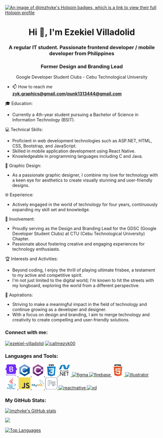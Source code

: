 [![An image of @imzhyke's Holopin badges, which is a link to view their full Holopin profile](https://holopin.me/imzhyke)](https://holopin.io/@imzhyke)

<h1 align="center">Hi 👋, I'm Ezekiel Villadolid</h1>
<h3 align="center">A regular IT student. Passionate frontend developer / mobile developer from Philippines</h3>
<!-- <h3 align="center"><img height="70" width="70" src="https://media.licdn.com/dms/image/D560BAQHBwwXjQExMzA/company-logo_100_100/0/1691922324689?e=1705536000&v=beta&t=kRmFDwolWmos7MScNI0PoGX47Y7O2hf1i5ez5Q_hrwQ"/>
<img height="70" width="70" src="https://upload.wikimedia.org/wikipedia/commons/thumb/9/9a/CTU_new_logo.png"/></h3> -->
<h3 align="center">Former Design and Branding Lead</h3>
<p align="center">Google Developer Student Clubs - Cebu Technological University</p>

- 📫 How to reach me **zyk.graphics@gmail.com/punk1313444@gmail.com**

🎓 Education:
- Currently a 4th-year student pursuing a Bachelor of Science in Information Technology (BSIT).

💻 Technical Skills:
- Proficient in web development technologies such as ASP.NET, HTML, CSS, Bootstrap, and JavaScript.
- Skilled in mobile application development using React Native.
- Knowledgeable in programming languages including C and Java.

🎨 Graphic Design:
- As a passionate graphic designer, I combine my love for technology with a keen eye for aesthetics to create visually stunning and user-friendly designs.

🌐 Experience:
- Actively engaged in the world of technology for four years, continuously expanding my skill set and knowledge.

🌟 Involvement:
- Proudly serving as the Design and Branding Lead for the GDSC (Google Developer Student Clubs) at CTU (Cebu Technological University) Chapter.
- Passionate about fostering creative and engaging experiences for technology enthusiasts.

🏆 Interests and Activities:
- Beyond coding, I enjoy the thrill of playing ultimate frisbee, a testament to my active and competitive spirit.
- I'm not just limited to the digital world; I'm known to hit the streets with my longboard, exploring the world from a different perspective.

🚀 Aspirations:
- Striving to make a meaningful impact in the field of technology and continue growing as a developer and designer.
- With a focus on design and branding, I aim to merge technology and creativity to create compelling and user-friendly solutions.



<h3 align="left">Connect with me:</h3>
<p align="left">
<a href="https://linkedin.com/in/ezekiel-villadolid" target="blank"><img align="center" src="https://raw.githubusercontent.com/rahuldkjain/github-profile-readme-generator/master/src/images/icons/Social/linked-in-alt.svg" alt="ezekiel-villadolid" height="30" width="40" /></a>
<a href="https://fb.com/callmezyk00" target="blank"><img align="center" src="https://raw.githubusercontent.com/rahuldkjain/github-profile-readme-generator/master/src/images/icons/Social/facebook.svg" alt="callmezyk00" height="30" width="40" /></a>
</p>

<h3 align="left">Languages and Tools:</h3>
<p align="left"> <a href="https://getbootstrap.com" target="_blank" rel="noreferrer"> <img src="https://raw.githubusercontent.com/devicons/devicon/master/icons/bootstrap/bootstrap-plain-wordmark.svg" alt="bootstrap" width="40" height="40"/> </a> <a href="https://www.cprogramming.com/" target="_blank" rel="noreferrer"> <img src="https://raw.githubusercontent.com/devicons/devicon/master/icons/c/c-original.svg" alt="c" width="40" height="40"/> </a> <a href="https://www.w3schools.com/cs/" target="_blank" rel="noreferrer"> <img src="https://raw.githubusercontent.com/devicons/devicon/master/icons/csharp/csharp-original.svg" alt="csharp" width="40" height="40"/> </a> <a href="https://www.w3schools.com/css/" target="_blank" rel="noreferrer"> <img src="https://raw.githubusercontent.com/devicons/devicon/master/icons/css3/css3-original-wordmark.svg" alt="css3" width="40" height="40"/> </a> <a href="https://dotnet.microsoft.com/" target="_blank" rel="noreferrer"> <img src="https://raw.githubusercontent.com/devicons/devicon/master/icons/dot-net/dot-net-original-wordmark.svg" alt="dotnet" width="40" height="40"/> </a> <a href="https://www.figma.com/" target="_blank" rel="noreferrer"> <img src="https://www.vectorlogo.zone/logos/figma/figma-icon.svg" alt="figma" width="40" height="40"/> </a> <a href="https://firebase.google.com/" target="_blank" rel="noreferrer"> <img src="https://www.vectorlogo.zone/logos/firebase/firebase-icon.svg" alt="firebase" width="40" height="40"/> </a> <a href="https://www.w3.org/html/" target="_blank" rel="noreferrer"> <img src="https://raw.githubusercontent.com/devicons/devicon/master/icons/html5/html5-original-wordmark.svg" alt="html5" width="40" height="40"/> </a> <a href="https://www.adobe.com/in/products/illustrator.html" target="_blank" rel="noreferrer"> <img src="https://www.vectorlogo.zone/logos/adobe_illustrator/adobe_illustrator-icon.svg" alt="illustrator" width="40" height="40"/> </a> <a href="https://www.java.com" target="_blank" rel="noreferrer"> <img src="https://raw.githubusercontent.com/devicons/devicon/master/icons/java/java-original.svg" alt="java" width="40" height="40"/> </a> <a href="https://developer.mozilla.org/en-US/docs/Web/JavaScript" target="_blank" rel="noreferrer"> <img src="https://raw.githubusercontent.com/devicons/devicon/master/icons/javascript/javascript-original.svg" alt="javascript" width="40" height="40"/> </a> <a href="https://www.mysql.com/" target="_blank" rel="noreferrer"> <img src="https://raw.githubusercontent.com/devicons/devicon/master/icons/mysql/mysql-original-wordmark.svg" alt="mysql" width="40" height="40"/> </a> <a href="https://www.photoshop.com/en" target="_blank" rel="noreferrer"> <img src="https://raw.githubusercontent.com/devicons/devicon/master/icons/photoshop/photoshop-line.svg" alt="photoshop" width="40" height="40"/> </a> <a href="https://reactjs.org/" target="_blank" rel="noreferrer">  <img src="https://reactnative.dev/img/header_logo.svg" alt="reactnative" width="40" height="40"/> </a> <a href="https://www.adobe.com/products/xd.html" target="_blank" rel="noreferrer"> <img src="https://cdn.worldvectorlogo.com/logos/adobe-xd.svg" alt="xd" width="40" height="40"/> </a> </p>


<h3 align="left">My GitHub Stats:</h3>

<a href="http://www.github.com/imzhyke"><img src="https://github-readme-stats.vercel.app/api?username=imzhyke&show_icons=true&hide=&count_private=true&title_color=3382ed&text_color=ffffff&icon_color=3382ed&bg_color=0f172a&hide_border=true&show_icons=true" alt="imzhyke's GitHub stats" /></a>

<a href="http://www.github.com/imzhyke"><img src="https://github-readme-streak-stats.herokuapp.com/?user=imzhyke&stroke=ffffff&background=0f172a&ring=3382ed&fire=3382ed&currStreakNum=ffffff&currStreakLabel=3382ed&sideNums=ffffff&sideLabels=ffffff&dates=ffffff&hide_border=true" /></a>

<a href="https://github.com/imzhyke" align="left"><img src="https://github-readme-stats.vercel.app/api/top-langs/?username=imzhyke&langs_count=10&title_color=3382ed&text_color=ffffff&icon_color=3382ed&bg_color=0f172a&hide_border=true&locale=en&custom_title=Top%20%Languages" alt="Top Languages" /></a>

